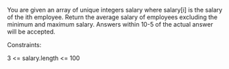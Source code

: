 You are given an array of unique integers salary where salary[i] is the salary of the ith employee.
Return the average salary of employees excluding the minimum and maximum salary.
Answers within 10-5 of the actual answer will be accepted.



Constraints:

3 <= salary.length <= 100
